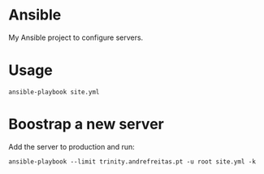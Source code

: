 # Ansible
My Ansible project to configure servers.

# Usage
    ansible-playbook site.yml

# Boostrap a new server
Add the server to production and run:

    ansible-playbook --limit trinity.andrefreitas.pt -u root site.yml -k
